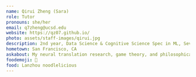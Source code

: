 ```yaml
---
name: Qirui Zheng (Sara)
role: Tutor
pronouns: she/her
email: q7zheng@ucsd.edu
website: https://qz07.github.io/
photo: assets/staff-images/qirui.jpg
description: 2nd year, Data Science & Cognitive Science Spec in ML, Seventh
hometown: San Francisco, CA
askabout: My neural translation research, game theory, and philosophical paradoxes 🧠
foodemoji: 🍜
food: Lanzhou noodlelicious
---
```

